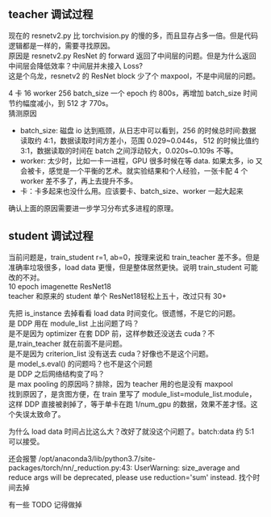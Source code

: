 ## teacher 调试过程
现在的 resnetv2.py 比 torchvision.py 的慢的多，而且显存占多一倍。但是代码逻辑都是一样的，需要寻找原因。  
原因是 resnetv2.py ResNet 的 forward 返回了中间层的问题。但是为什么返回中间层会降低效率？中间层并未接入 Loss?   
这是个乌龙，resnetv2 的 ResNet block 少了个 maxpool，不是中间层的问题。

4 卡 16 worker 256 batch_size 一个 epoch 约 800s，再增加 batch_size 时间节约幅度减小，到 512 才 770s。  
猜测原因
 * batch_size: 磁盘 io 达到瓶颈，从日志中可以看到，256 的时候总时间:数据读取约 4:1，数据读取时间方差小，范围 0.029~0.044s，
 512 的时候比值约 3:1，数据读取的时间在 batch 之间浮动较大，0.020s~0.109s 不等。
 * worker: 太少时，比如一卡一进程，GPU 很多时候在等 data. 如果太多，io 又会被卡，感觉是一个平衡的艺术。就实验结果和个人经验，一张卡配 4 个 worker 差不多了，再上去提升不多。
 * 卡：卡多起来也没什么用。应该要卡、batch_size、worker 一起大起来  

确认上面的原因需要进一步学习分布式多进程的原理。

## student 调试过程
当前问题是，train_student r=1, ab=0，按理来说和 train_teacher 差不多。但是准确率垃圾很多，load data 更慢，但是整体居然更快。说明 train_student 可能改的不对。  
10 epoch imagenette ResNet18  
teacher 和原来的 student 单个 ResNet18轻松上五十，改过只有 30+

先把 is_instance 去掉看看 load data 时间变化。很遗憾，不是它的问题。  
是 DDP 用在 module_list 上出问题了吗？  
是不是因为 optimizer 在套 DDP 前，这样参数还没送去 cuda？不是,train_teacher 就在前面不是问题。  
是不是因为 criterion_list 没有送去 cuda？好像也不是这个问题。  
是 model_s.eval() 的问题吗？也不是这个问题  
是 DDP 之后网络结构变了吗？  
是 max pooling 的原因吗？排除，因为 teacher 用的也是没有 maxpool  
找到原因了，是贪图方便，在 train 里写了 module_list=module_list.module，这样 DDP 直接被剥掉了，等于单卡在跑 1/num_gpu 的数据，效果不差才怪。这个失误太致命了。

为什么 load data 时间占比这么大？改好了就没这个问题了。batch:data 约 5:1 可以接受。

还会报警 /opt/anaconda3/lib/python3.7/site-packages/torch/nn/_reduction.py:43: UserWarning: size_average and reduce args will be deprecated, please use reduction='sum' instead. 找个时间去掉

有一些 TODO 记得做掉
